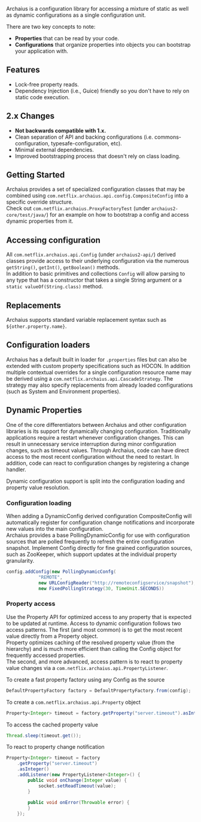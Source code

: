 Archaius is a configuration library for accessing a mixture of static as well
as dynamic configurations as a single configuration unit. 

There are two key concepts to note:

* **Properties** that can be read by your code.
* **Configurations** that organize properties into objects you can bootstrap your application with.

## Features
* Lock-free property reads.
* Dependency Injection (i.e., Guice) friendly so you don't have to rely on static code execution.

## 2.x Changes
* **Not backwards compatible with 1.x.**
* Clean separation of API and backing configurations (i.e. commons-configuration, 
typesafe-configuration, etc).
* Minimal external dependencies.
* Improved bootstrapping process that doesn't rely on class loading.

## Getting Started

Archaius provides a set of specialized configuration classes that may be combined
using `com.netflix.archaius.api.config.CompositeConfig` into a specific override structure.  
Check out `com.netflix.archaius.ProxyFactoryTest` (under `archaius2-core/test/java/`) for an 
example on how to bootstrap a config and access dynamic properties from it.

## Accessing configuration

All `com.netflix.archaius.api.Config` (under `archaius2-api/`) derived classes provide access to 
their underlying configuration via the numerous `getString()`, `getInt()`, `getBoolean()` methods.  
In addition to basic primitives and collections `Config` will allow parsing to any type that has a 
constructor that takes a single String argument or a `static valueOf(String.class)` method.  

## Replacements

Archaius supports standard variable replacement syntax such as `${other.property.name}`.   

## Configuration loaders

Archaius has a default built in loader for `.properties` files but can also be extended with custom
property specifications such as HOCON.  In addition multiple contextual overrides for a single 
configuration resource name may be derived using a `com.netflix.archaius.api.CascadeStrategy`.
The strategy may also specify replacements from already loaded configurations (such as System and
 Environment properties).

## Dynamic Properties

One of the core differentiators between Archaius and other configuration libraries
is its support for dynamically changing configuration.  Traditionally applications 
require a restart whenever configuration changes.  This can result in unnecessary 
service interruption during minor configuration changes, such as timeout values.  Through
Archaius, code can have direct access to the most recent configuration without the need to 
restart.  In addition, code can react to configuration changes by registering a change
handler.  

Dynamic configuration support is split into the configuration loading and property
value resolution.

### Configuration loading

When adding a DynamicConfig derived configuration CompositeConfig will automatically register for
configuration change notifications and incorporate new values into the main configuration.  
Archaius provides a base PollingDynamicConfig for use with configuration sources that are
polled frequently to refresh the entire configuration snapshot.  Implement Config 
directly for fine grained configuration sources, such as ZooKeeper, which support updates 
at the individual property granularity.

```java
config.addConfig(new PollingDynamicConfg(
            "REMOTE", 
            new URLConfigReader("http://remoteconfigservice/snapshot"), 
            new FixedPollingStrategy(30, TimeUnit.SECONDS)) 
```

### Property access

Use the Property API for optimized access to any property that is expected to be updated at
runtime.  Access to dynamic configuration follows two access patterns.  The first (and most common)
is to get the most recent value directly from a Property object.  
Property optimizes caching of the resolved property value (from the hierarchy) and is much more 
efficient than calling the Config object for frequently accessed properties.  
The second, and more advanced, access pattern is to react to property value changes via a 
`com.netflix.archaius.api.PropertyListener`.  

To create a fast property factory using any Config as the source
```java
DefaultPropertyFactory factory = DefaultPropertyFactory.from(config);
```

To create a `com.netflix.archaius.api.Property` object

```java
Property<Integer> timeout = factory.getProperty("server.timeout").asInteger(DEFAULT_TIMEOUT_VALUE);
```

To access the cached property value
```java
Thread.sleep(timeout.get());
```

To react to property change notification

```java
Property<Integer> timeout = factory
    .getProperty("server.timeout")
    .asInteger() 
    .addListener(new PropertyListener<Integer>() {
        public void onChange(Integer value) {
            socket.setReadTimeout(value);
        }
        
        public void onError(Throwable error) {
        }
    });
```



